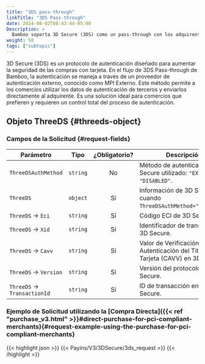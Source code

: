 ```yaml
---
title: "3DS pass-through"
linkTitle: "3DS Pass-through"
date: 2024-08-02T08:43:44-05:00
Description: >
  Bamboo soporta 3D Secure (3DS) como un pass-through con los adquirentes en Latinoamérica enviando le resultado de la autenticación del titular de la tarjeta al completar el pago.
weight: 50
tags: ["subtopic"]
---
```


3D Secure (3DS) es un protocolo de autenticación diseñado para aumentar la seguridad de las compras con tarjeta. En el flujo de 3DS Pass-through de Bamboo, la autenticación se maneja a través de un proveedor de autenticación externo, conocido como MPI Externo. Este método permite a los comercios utilizar los datos de autenticación de terceros y enviarlos directamente al adquirente. Es una solución ideal para comercios que prefieren y requieren un control total del proceso de autenticación.

## Objeto ThreeDS {#threeds-object}
### Campos de la Solicitud {#request-fields}

| Parámetro | Tipo | ¿Obligatorio? | Descripción |
|-----------|------|:-------------:|-------------|
| `ThreeDSAuthMethod` | `string` | No | Método de autenticación 3D Secure utilizado: `"EXTERNAL"` o `"DISABLED"`. |
| `ThreeDS` | `object` | Sí | Información de 3D Secure cuando `ThreeDSAuthMethod="EXTERNAL"`. |
| `ThreeDS` → `Eci` | `string` | Sí | Código ECI de 3D Secure. |
| `ThreeDS` → `Xid` | `string` | Sí | Identificador de transacción 3D Secure. |
| `ThreeDS` → `Cavv` | `string` | Sí | Valor de Verificación de Autenticación del Titular de la Tarjeta (CAVV) en 3D Secure. |
| `ThreeDS` → `Version` | `string` | Sí | Versión del protocolo 3D Secure. |
| `ThreeDS` → `TransactionId` | `string` | Sí | ID de transacción en 3D Secure. |

### Ejemplo de Solicitud utilizando la [Compra Directa]({{< ref "purchase_v3.html" >}}#direct-purchase-for-pci-compliant-merchants){#request-example-using-the-purchase-for-pci-compliant-merchants}

{{< highlight json >}}
{{< Payins/V3/3DSecure/3ds_request >}}
{{< /highlight >}}


